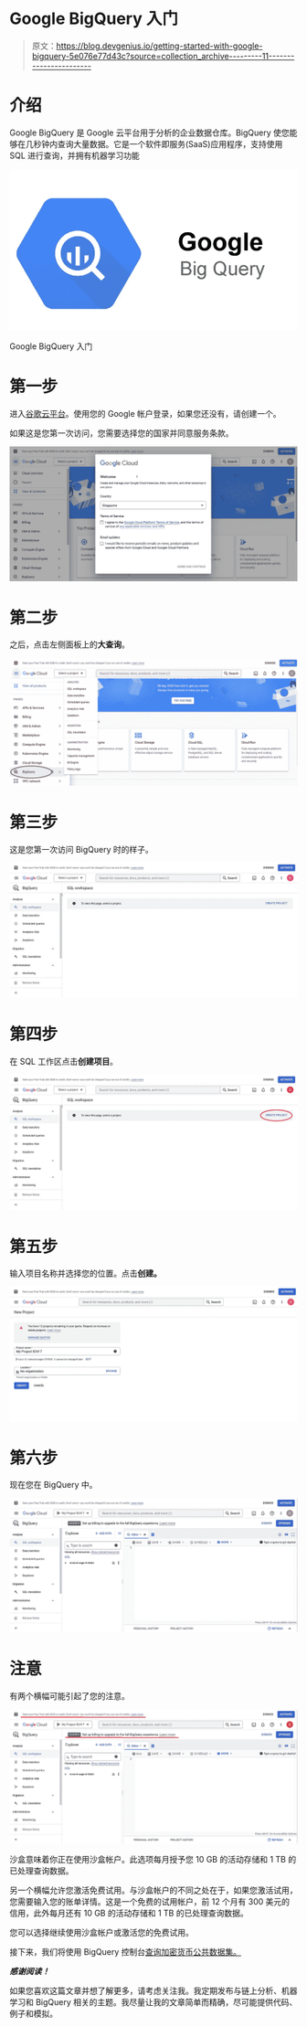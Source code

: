 # Google BigQuery 入门

> 原文：<https://blog.devgenius.io/getting-started-with-google-bigquery-5e076e77d43c?source=collection_archive---------11----------------------->

# 介绍

Google BigQuery 是 Google 云平台用于分析的企业数据仓库。BigQuery 使您能够在几秒钟内查询大量数据。它是一个软件即服务(SaaS)应用程序，支持使用 SQL 进行查询，并拥有机器学习功能

![](img/4c0bd939caf0cdc01c03d2f4f9f13736.png)

Google BigQuery 入门

# 第一步

进入[谷歌云平台](https://console.cloud.google.com/bigquery)。使用您的 Google 帐户登录，如果您还没有，请创建一个。

如果这是您第一次访问，您需要选择您的国家并同意服务条款。

![](img/410aff7163a66fd50bef534b960f9db5.png)

# 第二步

之后，点击左侧面板上的**大查询**。

![](img/7b06edfa771b48408880f2cb3088c102.png)

# 第三步

这是您第一次访问 BigQuery 时的样子。

![](img/a48d22000f7c3952368a2b2bfd123e2c.png)

# 第四步

在 SQL 工作区点击**创建项目**。

![](img/d2b1479884a4216253e9f41af892e662.png)

# **第五步**

输入项目名称并选择您的位置。点击**创建。**

![](img/21465e5b4f7a97019ad4316ad0b8631a.png)

# 第六步

现在您在 BigQuery 中。

![](img/571c0116c37972c2c18f4aae972311ae.png)

# 注意

有两个横幅可能引起了您的注意。

![](img/f3b6f8011a37085e3b31e07bf39937b4.png)

沙盒意味着你正在使用沙盒帐户。此选项每月授予您 10 GB 的活动存储和 1 TB 的已处理查询数据。

另一个横幅允许您激活免费试用。与沙盒帐户的不同之处在于，如果您激活试用，您需要输入您的账单详情。这是一个免费的试用帐户，前 12 个月有 300 美元的信用，此外每月还有 10 GB 的活动存储和 1 TB 的已处理查询数据。

您可以选择继续使用沙盒帐户或激活您的免费试用。

接下来，我们将使用 BigQuery 控制台[查询加密货币公共数据集。](https://medium.com/@vivbellavita/explore-cryptocurrency-public-datasets-with-bigquery-1d9562691580)

***感谢阅读！***

如果您喜欢这篇文章并想了解更多，请考虑关注我。我定期发布与链上分析、机器学习和 BigQuery 相关的主题。我尽量让我的文章简单而精确，尽可能提供代码、例子和模拟。